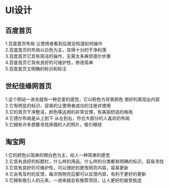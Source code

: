 # UI设计
## 百度首页
1.百度首页布局 让使用者看到后就会知道如何操作  
2.百度首页的布局以白色为主，显得十分的干净利落  
3.百度首页它具有简洁的操作，无需太多麻烦德尔步骤  
4.百度首页它具有良好的可维护性，修改简单  
5.百度首页又明确的标识和标注
## 世纪佳缘网首页
1.这个网站一进去就有一种恋爱的感觉，它以粉色为背景颜色 很好的表现出内容  
2.它有明显的标识，容易的让使用者成功的注册并使用  
3.它的首页干净整洁，颜色等运用的非常合理，有美丽舒适的格局  
4.它德尔布局是从上到下 从左到右，符合大部分的人喜欢的布局  
5.它拥有许多想要寻找择偶的人的照片，吸引眼球
## 淘宝网
1.它的颜色以简单的橙白色为主，给人一种简单的感觉  
2.它具有良好的标题栏，什么样的用品，什么样的分类都有明确的标识，容易寻找  
3.它具有良好的可维护性，可以很好的更改网页内容，容易更新  
4.它会有及时的反馈，每次购物完后都可以反馈内容，有利于更好的更新  
5.它拥有吸引人的元素，一进来就会有推荐项目，让人更好的接受挑选
